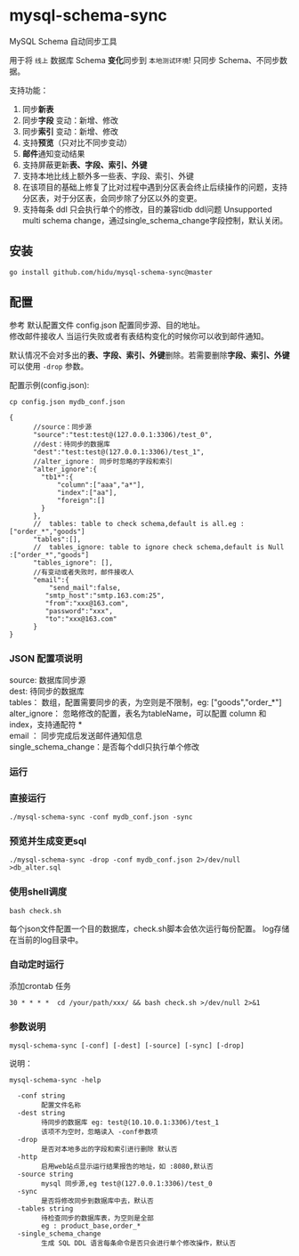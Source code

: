 # mysql-schema-sync

MySQL Schema 自动同步工具  

用于将 `线上` 数据库 Schema **变化**同步到 `本地测试环境`!
只同步 Schema、不同步数据。

支持功能：  

1. 同步**新表**  
2. 同步**字段** 变动：新增、修改  
3. 同步**索引** 变动：新增、修改
4. 支持**预览**（只对比不同步变动）  
5. **邮件**通知变动结果
6. 支持屏蔽更新**表、字段、索引、外键**  
7. 支持本地比线上额外多一些表、字段、索引、外键
8. 在该项目的基础上修复了比对过程中遇到分区表会终止后续操作的问题，支持分区表，对于分区表，会同步除了分区以外的变更。
9. 支持每条 ddl 只会执行单个的修改，目的兼容tidb ddl问题 Unsupported multi schema change，通过single_schema_change字段控制，默认关闭。

## 安装

```bash
go install github.com/hidu/mysql-schema-sync@master
```

## 配置

参考 默认配置文件  config.json 配置同步源、目的地址。  
修改邮件接收人  当运行失败或者有表结构变化的时候你可以收到邮件通知。  

默认情况不会对多出的**表、字段、索引、外键**删除。若需要删除**字段、索引、外键** 可以使用 `-drop` 参数。

配置示例(config.json):  

```
cp config.json mydb_conf.json
```

```
{
      //source：同步源
      "source":"test:test@(127.0.0.1:3306)/test_0",
      //dest：待同步的数据库
      "dest":"test:test@(127.0.0.1:3306)/test_1",
      //alter_ignore： 同步时忽略的字段和索引
      "alter_ignore":{
        "tb1*":{
            "column":["aaa","a*"],
            "index":["aa"],
            "foreign":[]
        }
      },
      //  tables: table to check schema,default is all.eg :["order_*","goods"]
      "tables":[],
      //  tables_ignore: table to ignore check schema,default is Null :["order_*","goods"]
      "tables_ignore": [],
      //有变动或者失败时，邮件接收人
      "email":{
          "send_mail":false,
         "smtp_host":"smtp.163.com:25",
         "from":"xxx@163.com",
         "password":"xxx",
         "to":"xxx@163.com"
      }
}
```

### JSON 配置项说明

source: 数据库同步源  
dest:   待同步的数据库  
tables： 数组，配置需要同步的表，为空则是不限制，eg: ["goods","order_*"]  
alter_ignore： 忽略修改的配置，表名为tableName，可以配置 column 和 index，支持通配符 *  
email ： 同步完成后发送邮件通知信息  
single_schema_change：是否每个ddl只执行单个修改

### 运行

### 直接运行

```shell
./mysql-schema-sync -conf mydb_conf.json -sync
```

### 预览并生成变更sql

```shell
./mysql-schema-sync -drop -conf mydb_conf.json 2>/dev/null >db_alter.sql

```

### 使用shell调度

```shell
bash check.sh
```

每个json文件配置一个目的数据库，check.sh脚本会依次运行每份配置。
log存储在当前的log目录中。

### 自动定时运行

添加crontab 任务

```shell
30 * * * *  cd /your/path/xxx/ && bash check.sh >/dev/null 2>&1
```

### 参数说明

```shell
mysql-schema-sync [-conf] [-dest] [-source] [-sync] [-drop]
```

说明：

```shell
mysql-schema-sync -help  
```

```text
  -conf string
        配置文件名称
  -dest string
        待同步的数据库 eg: test@(10.10.0.1:3306)/test_1
        该项不为空时，忽略读入 -conf参数项
  -drop
        是否对本地多出的字段和索引进行删除 默认否
  -http
        启用web站点显示运行结果报告的地址，如 :8080,默认否
  -source string
        mysql 同步源,eg test@(127.0.0.1:3306)/test_0
  -sync
        是否将修改同步到数据库中去，默认否
  -tables string
        待检查同步的数据库表，为空则是全部
        eg : product_base,order_*
  -single_schema_change
        生成 SQL DDL 语言每条命令是否只会进行单个修改操作，默认否
```
